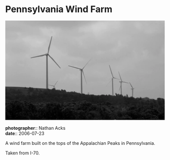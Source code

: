 # Pennsylvania Wind Farm

![A black-and-white photo of a row of wind turbines built along a ridge in western Pennsylvania](assets/2006-07-23-pennsylvania-wind-farm.webp)

**photographer**:: Nathan Acks  
**date**:: 2006-07-23

A wind farm built on the tops of the Appalachian Peaks in Pennsylvania.

Taken from I-70.
